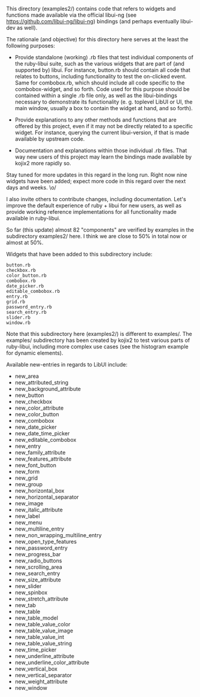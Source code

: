 This directory (examples2/) contains code that refers to widgets and functions made available via the official libui-ng (see https://github.com/libui-ng/libui-ng) bindings (and perhaps eventually libui-dev as well).

The rationale (and objective) for this directory here serves at the least the following purposes:

- Provide standalone (working) .rb files that test individual components of
the ruby-libui suite, such as the various widgets that are part of (and supported by)
libui. For instance, button.rb should contain all code that relates to buttons,
including functionality to test the on-clicked event. Same for combobox.rb, which
should include all code specific to the combobox-widget, and so forth. Code used
for this purpose should be contained within a single .rb file only, as well as the
libui-bindings necessary to demonstrate its functionality (e. g. toplevel LibUI or
UI, the main window, usually a box to contain the widget at hand, and so forth).

- Provide explanations to any other methods and functions that are offered
by this project, even if it may not be directly related to a specific widget.
For instance, querying the current libui-version, if that is made available
by upstream code.

- Documentation and explanations within those individual .rb files. That way
new users of this project may learn the bindings made available by kojix2
more rapidly so.

Stay tuned for more updates in this regard in the long run. Right now nine 
widgets have been added; expect more code in this regard over the next days and weeks. \o/

I also invite others to contribute changes, including documentation. Let's improve the
default experience of ruby + libui for new users, as well as provide working reference
implementations for all functionality made available in ruby-libui.

So far (this update) almost 82 "components" are verified by examples in the subdirectory examples2/ here. I think we are close to 50% in total now or almost at 50%.

Widgets that have been added to this subdirectory include:

    button.rb
    checkbox.rb
    color_button.rb
    combobox.rb
    date_picker.rb
    editable_combobox.rb
    entry.rb
    grid.rb
    password_entry.rb
    search_entry.rb
    slider.rb
    window.rb

Note that this subdirectory here (examples2/) is different to examples/. The examples/ subdirectory has been created by kojix2 to test various parts of ruby-libui, including more complex use cases (see the histogram example for dynamic elements).

Available new-entries in regards to LibUI include:

- new_area
- new_attributed_string
- new_background_attribute
- new_button
- new_checkbox
- new_color_attribute
- new_color_button
- new_combobox
- new_date_picker
- new_date_time_picker
- new_editable_combobox
- new_entry
- new_family_attribute
- new_features_attribute
- new_font_button
- new_form
- new_grid
- new_group
- new_horizontal_box
- new_horizontal_separator
- new_image
- new_italic_attribute
- new_label
- new_menu
- new_multiline_entry
- new_non_wrapping_multiline_entry
- new_open_type_features
- new_password_entry
- new_progress_bar
- new_radio_buttons
- new_scrolling_area
- new_search_entry
- new_size_attribute
- new_slider
- new_spinbox
- new_stretch_attribute
- new_tab
- new_table
- new_table_model
- new_table_value_color
- new_table_value_image
- new_table_value_int
- new_table_value_string
- new_time_picker
- new_underline_attribute
- new_underline_color_attribute
- new_vertical_box
- new_vertical_separator
- new_weight_attribute
- new_window
